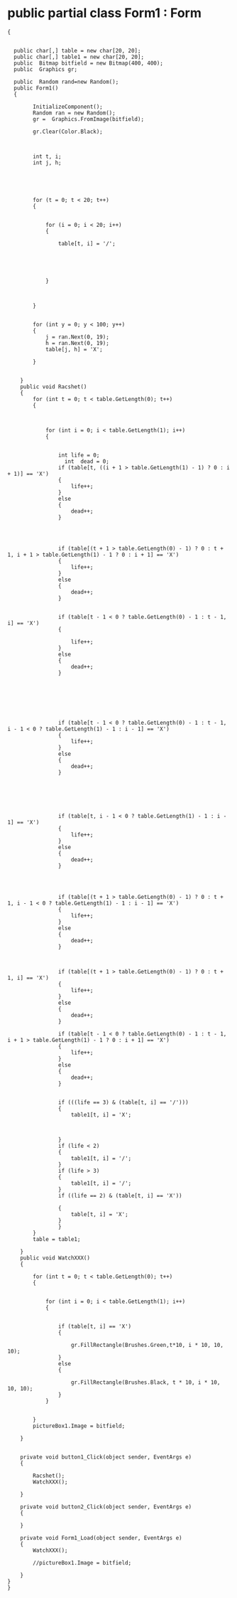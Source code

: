 # public partial class Form1 : Form
    {
  
     
      public char[,] table = new char[20, 20];
      public char[,] table1 = new char[20, 20];
      public  Bitmap bitfield = new Bitmap(400, 400);
      public  Graphics gr;

      public  Random rand=new Random();
      public Form1()
      {
            
            InitializeComponent();
            Random ran = new Random();
            gr =  Graphics.FromImage(bitfield);

            gr.Clear(Color.Black);



            int t, i;
            int j, h;
      




            for (t = 0; t < 20; t++)
            {


                for (i = 0; i < 20; i++)
                {

                    table[t, i] = '/';
              




                }

             

            }
       

            for (int y = 0; y < 100; y++)
            {
                j = ran.Next(0, 19);
                h = ran.Next(0, 19);
                table[j, h] = 'X';

            }

      
        }
        public void Racshet()
        {
            for (int t = 0; t < table.GetLength(0); t++)
            {



                for (int i = 0; i < table.GetLength(1); i++)
                {


                    int life = 0; 
                      int  dead = 0;
                    if (table[t, ((i + 1 > table.GetLength(1) - 1) ? 0 : i + 1)] == 'X')
                    {
                        life++;
                    }
                    else
                    {
                        dead++;
                    }




                    if (table[(t + 1 > table.GetLength(0) - 1) ? 0 : t + 1, i + 1 > table.GetLength(1) - 1 ? 0 : i + 1] == 'X')
                    {
                        life++;
                    }
                    else
                    {
                        dead++;
                    }


                    if (table[t - 1 < 0 ? table.GetLength(0) - 1 : t - 1, i] == 'X')
                    {

                        life++;
                    }
                    else
                    {
                        dead++;
                    }







                    if (table[t - 1 < 0 ? table.GetLength(0) - 1 : t - 1, i - 1 < 0 ? table.GetLength(1) - 1 : i - 1] == 'X')
                    {
                        life++;
                    }
                    else
                    {
                        dead++;
                    }






                    if (table[t, i - 1 < 0 ? table.GetLength(1) - 1 : i - 1] == 'X')
                    {
                        life++;
                    }
                    else
                    {
                        dead++;
                    }




                    if (table[(t + 1 > table.GetLength(0) - 1) ? 0 : t + 1, i - 1 < 0 ? table.GetLength(1) - 1 : i - 1] == 'X')
                    {
                        life++;
                    }
                    else
                    {
                        dead++;
                    }



                    if (table[(t + 1 > table.GetLength(0) - 1) ? 0 : t + 1, i] == 'X')
                    {
                        life++;
                    }
                    else
                    {
                        dead++;
                    }

                    if (table[t - 1 < 0 ? table.GetLength(0) - 1 : t - 1, i + 1 > table.GetLength(1) - 1 ? 0 : i + 1] == 'X')
                    {
                        life++;
                    }
                    else
                    {
                        dead++;
                    }


                    if (((life == 3) & (table[t, i] == '/')))
                    {
                        table1[t, i] = 'X';



                    }
                    if (life < 2)
                    {
                        table1[t, i] = '/';
                    }
                    if (life > 3)
                    {
                        table1[t, i] = '/';
                    }
                    if ((life == 2) & (table[t, i] == 'X'))
                        
                    {
                        table[t, i] = 'X';
                    }
                    }
            }
            table = table1;

        }
        public void WatchXXX()
        {
            
            for (int t = 0; t < table.GetLength(0); t++)
            {


                for (int i = 0; i < table.GetLength(1); i++)
                {


                    if (table[t, i] == 'X')
                    {
                       
                        gr.FillRectangle(Brushes.Green,t*10, i * 10, 10, 10);
                    }
                    else
                    {
                 
                        gr.FillRectangle(Brushes.Black, t * 10, i * 10, 10, 10);
                    }
                }


            }
            pictureBox1.Image = bitfield;

        }


        private void button1_Click(object sender, EventArgs e)
        {

            Racshet();
            WatchXXX();

        }

        private void button2_Click(object sender, EventArgs e)
        {
 
        }

        private void Form1_Load(object sender, EventArgs e)
        {
            WatchXXX();

            //pictureBox1.Image = bitfield;

        }
    }
    }

